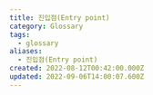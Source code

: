 ```yaml
---
title: 진입점(Entry point)
category: Glossary
tags:
  - glossary
aliases:
  - 진입점(Entry point)
created: 2022-08-12T00:42:00.000Z
updated: 2022-09-06T14:00:07.600Z
---
```


<Metadata />
